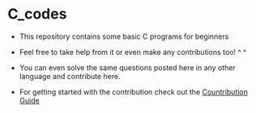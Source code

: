 # C_codes
- This repository contains some basic C programs for beginners

- Feel free to take help from it or even make any contributions too! ^ ^

- You can even solve the same questions posted here in any other language and contribute here.
- For getting started with the contribution check out the [Countribution Guide](https://github.com/NancyNegi23/C_codes/blob/main/Contributing.md)

